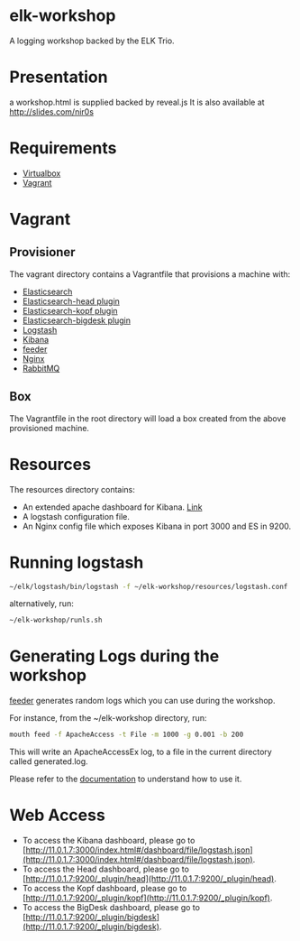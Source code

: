 elk-workshop
============

A logging workshop backed by the ELK Trio.

# Presentation

a workshop.html is supplied backed by reveal.js
It is also available at http://slides.com/nir0s

# Requirements

* [Virtualbox](https://www.virtualbox.org/)
* [Vagrant](http://www.vagrantup.com/)

# Vagrant

## Provisioner

The vagrant directory contains a Vagrantfile that provisions a machine with:

* [Elasticsearch](http://www.elasticsearch.org/overview/elasticsearch)
* [Elasticsearch-head plugin](http://mobz.github.io/elasticsearch-head/)
* [Elasticsearch-kopf plugin](https://github.com/lmenezes/elasticsearch-kopf)
* [Elasticsearch-bigdesk plugin](http://bigdesk.org)
* [Logstash](http://www.elasticsearch.org/overview/logstash)
* [Kibana](http://www.elasticsearch.org/overview/kibana)
* [feeder](http://feeder.readthedocs.org)
* [Nginx](http://nginx.com/)
* [RabbitMQ](http://www.rabbitmq.com/)

## Box

The Vagrantfile in the root directory will load a box created from the above provisioned machine.

# Resources

The resources directory contains:

* An extended apache dashboard for Kibana. [Link](https://github.com/nir0s/elk-workshop/blob/master/resources/apache_dashboard_extended.json)
* A logstash configuration file.
* An Nginx config file which exposes Kibana in port 3000 and ES in 9200.

# Running logstash

```bash
~/elk/logstash/bin/logstash -f ~/elk-workshop/resources/logstash.conf
```

alternatively, run:

```bash
~/elk-workshop/runls.sh
```

# Generating Logs during the workshop

[feeder](http://github.com/nir0s/feeder) generates random logs which you can use during the workshop.

For instance, from the ~/elk-workshop directory, run:

```bash
mouth feed -f ApacheAccess -t File -m 1000 -g 0.001 -b 200
```

This will write an ApacheAccessEx log, to a file in the current directory called generated.log.

Please refer to the [documentation](http://feeder.readthedocs.org) to understand how to use it.

# Web Access

* To access the Kibana dashboard, please go to [http://11.0.1.7:3000/index.html#/dashboard/file/logstash.json](http://11.0.1.7:3000/index.html#/dashboard/file/logstash.json).
* To access the Head dashboard, please go to [http://11.0.1.7:9200/_plugin/head](http://11.0.1.7:9200/_plugin/head).
* To access the Kopf dashboard, please go to [http://11.0.1.7:9200/_plugin/kopf](http://11.0.1.7:9200/_plugin/kopf).
* To access the BigDesk dashboard, please go to [http://11.0.1.7:9200/_plugin/bigdesk](http://11.0.1.7:9200/_plugin/bigdesk).
